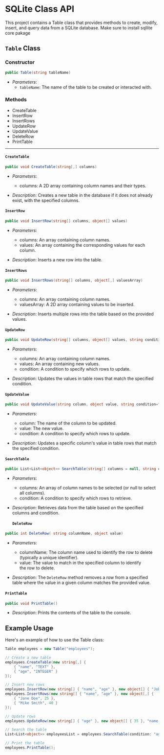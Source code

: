# SQLite Class API

This project contains a Table class that provides methods to create, modify, insert, and query data from a SQLite database.
Make sure to install sqllite core pakage

## `Table` Class

### Constructor
```csharp
public Table(string tableName)
```
- *Parameters*:
  - `tableName`: The name of the table to be created or interacted with.

### Methods
* CreateTable
* InsertRow
* InsertRows
* UpdateRow
* UpdateValue
* DeleteRow
* PrintTable
---
#### `CreateTable`
```csharp
public void CreateTable(string[,] columns)
```
- *Parameters*:
  - columns: A 2D array containing column names and their types.

- *Description*:
  Creates a new table in the database if it does not already exist, with the specified columns.

#### `InsertRow`
```csharp
public void InsertRow(string[] columns, object[] values)
```
- *Parameters*:
  - columns: An array containing column names.
  - values: An array containing the corresponding values for each column.

- *Description*:
  Inserts a new row into the table.

#### `InsertRows`
```csharp
public void InsertRows(string[] columns, object[,] valuesArray)
```
- *Parameters*:
  - columns: An array containing column names.
  - valuesArray: A 2D array containing values to be inserted.

- *Description*:
  Inserts multiple rows into the table based on the provided values.

#### `UpdateRow`
```csharp
public void UpdateRow(string[] columns, object[] values, string condition="1=1")
```
- *Parameters*:
  - columns: An array containing column names.
  - values: An array containing new values.
  - condition: A condition to specify which rows to update.

- *Description*:
  Updates the values in table rows that match the specified condition.

#### `UpdateValue`
```csharp
public void UpdateValue(string column, object value, string condition="1=1")
```
- *Parameters*:
  - column: The name of the column to be updated.
  - value: The new value.
  - condition: A condition to specify which rows to update.

- *Description*:
  Updates a specific column's value in table rows that match the specified condition.

#### `SearchTable`
```csharp
public List<List<object>> SearchTable(string[] columns = null, string condition = "1=1")
```
- *Parameters*:
  - columns: An array of column names to be selected (or null to select all columns).
  - condition: A condition to specify which rows to retrieve.

- *Description*:
  Retrieves data from the table based on the specified columns and condition.

  #### `DeleteRow`
```csharp
public int DeleteRow( string columnName, object value)
```
- *Parameters*:
  - columnName: The column name used to identify the row to delete (typically a unique identifier).
  - value: The value to match in the specified column to identify the row to delete.

- *Description*:
  The `DeleteRow` method removes a row from a specified table where the value in a given column matches the provided value.

#### `PrintTable`
```csharp
public void PrintTable()
```
- *Description*:
  Prints the contents of the table to the console.

## Example Usage

Here's an example of how to use the Table class:

```csharp
Table employees = new Table("employees");

// Create a new table
employees.CreateTable(new string[,] {
    { "name", "TEXT" },
    { "age", "INTEGER" }
});

// Insert new rows
employees.InsertRow(new string[] { "name", "age" }, new object[] { "John Doe", 30 });
employees.InsertRows(new string[] { "name", "age" }, new object[,] {
    { "Jane Doe", 25 },
    { "Mike Smith", 40 }
});

// Update rows
employees.UpdateRow(new string[] { "age" }, new object[] { 35 }, "name = 'John Doe'");

// Search the table
List<List<object>> employeesList = employees.SearchTable(condition: "age > 30");

// Print the table
employees.PrintTable();
```
